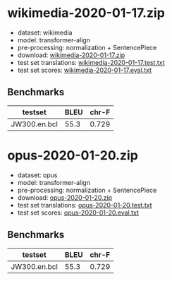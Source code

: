 # wikimedia-2020-01-17.zip

* dataset: wikimedia
* model: transformer-align
* pre-processing: normalization + SentencePiece
* download: [wikimedia-2020-01-17.zip](https://object.pouta.csc.fi/OPUS-MT-models/en-bcl/wikimedia-2020-01-17.zip)
* test set translations: [wikimedia-2020-01-17.test.txt](https://object.pouta.csc.fi/OPUS-MT-models/en-bcl/wikimedia-2020-01-17.test.txt)
* test set scores: [wikimedia-2020-01-17.eval.txt](https://object.pouta.csc.fi/OPUS-MT-models/en-bcl/wikimedia-2020-01-17.eval.txt)

## Benchmarks

| testset               | BLEU  | chr-F |
|-----------------------|-------|-------|
| JW300.en.bcl 	| 55.3 	| 0.729 |

# opus-2020-01-20.zip

* dataset: opus
* model: transformer-align
* pre-processing: normalization + SentencePiece
* download: [opus-2020-01-20.zip](https://object.pouta.csc.fi/OPUS-MT-models/en-bcl/opus-2020-01-20.zip)
* test set translations: [opus-2020-01-20.test.txt](https://object.pouta.csc.fi/OPUS-MT-models/en-bcl/opus-2020-01-20.test.txt)
* test set scores: [opus-2020-01-20.eval.txt](https://object.pouta.csc.fi/OPUS-MT-models/en-bcl/opus-2020-01-20.eval.txt)

## Benchmarks

| testset               | BLEU  | chr-F |
|-----------------------|-------|-------|
| JW300.en.bcl 	| 55.3 	| 0.729 |

